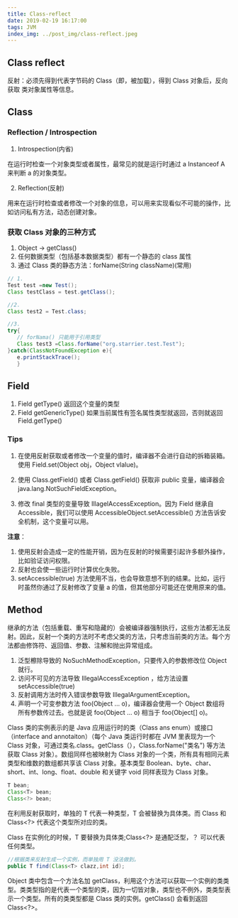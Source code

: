 ```yaml
---
title: Class-reflect
date: 2019-02-19 16:17:00
tags: JVM
index_img: ../post_img/class-reflect.jpeg
---
```


## Class reflect

反射：必须先得到代表字节码的 Class（即，被加载），得到 Class 对象后，反向获取 类对象属性等信息。

## Class

### Reflection  / Introspection

 1. Introspection\(内省\)

在运行时检查一个对象类型或者属性，最常见的就是运行时通过 a Instanceof A 来判断 a 的对象类型。

2. Reflection\(反射\)

用来在运行时检查或者修改一个对象的信息，可以用来实现看似不可能的操作，比如访问私有方法，动态创建对象。

### 获取 Class 对象的三种方式

1. Object -&gt; getClass()
2. 任何数据类型（包括基本数据类型）都有一个静态的 class 属性
3. 通过 Class 类的静态方法：forName\(String className\)\(常用\)

```java
// 1.
Test test =new Test();
Class testClass = test.getClass();

//2.
Class test2 = Test.class;

//3.
try{
   // forNama() 只能用于引用类型
   Class test3 =Class.forName("org.starrier.test.Test");
}catch(ClassNotFoundException e){
   e.printStackTrace();
   }
```

## Field

 1. Field getType()    返回这个变量的类型
 2. Field getGenericType() 如果当前属性有签名属性类型就返回，否则就返回 Field.getType()

### Tips

 1. 在使用反射获取或者修改一个变量的值时，编译器不会进行自动的拆箱装箱。使用 Field.set\(Object obj，Object vlalue\)。

 2. 使用 Class.getField() 或者 Class.getField() 获取非 public 变量，编译器会 java.lang.NotSuchFieldException。

 3. 修改 final 类型的变量导致 IllagelAccessException。因为 Field 继承自 Accessible，我们可以使用 AccessibleObject.setAccessible() 方法告诉安全机制，这个变量可以用。

**注意**：

 1. 使用反射会造成一定的性能开销，因为在反射的时候需要引起许多额外操作，比如验证访问权限。
 2. 反射也会使一些运行时计算优化失败。
 3. setAccessible\(true\) 方法使用不当，也会导致意想不到的结果。比如，运行时虽然你通过了反射修改了变量 a 的值，但其他部分可能还在使用原来的值。

## Method

继承的方法（包括重载、重写和隐藏的）会被编译器强制执行，这些方法都无法反射。因此，反射一个类的方法时不考虑父类的方法，只考虑当前类的方法。每个方法都由修饰符、返回值、参数、注解和抛出异常组成。

1. 泛型檫除导致的 NoSuchMethodException，只要传入的参数修改位 Object 就行。
2. 访问不可见的方法导致 IllegalAccessException ，给方法设置 setAccessible(true)
3. 反射调用方法时传入错误参数导致 IllegalArgumentException。
4. 声明一个可变参数方法 foo(Object ... o)，编译器会使用一个 Object 数组将所有参数传过去。也就是说 foo(Object ... o) 相当于 foo(Object[] o)。

Class 类的实例表示的是 Java 应用运行时的类（Class ans enum）或接口（interface and annotaiton）（每个 Java 类运行时都在 JVM 里表现为一个 Class 对象，可通过类名.class。getClass（），Class.forName("类名") 等方法获取 Class 对象）。数组同样也被映射为 Class 对象的一个类，所有具有相同元素类型和维数的数组都共享该 Class 对象。基本类型 Boolean、byte、char、short、int、long、float、double 和关键字 void 同样表现为 Class 对象。

```java
T bean;
Class<T> bean;
Class<?> bean;
```

在利用反射获取时，单独的 T 代表一种类型，T 会被替换为具体类。而 Class<T> 和 Class<?> 代表这个类型所对应的类。

Class<T> 在实例化的时候，T 要替换为具体类;Class<?> 是通配泛型，？ 可以代表任何类型。

```Java
//根据类来反射生成一个实例，而单独用 T 没法做到。
public T find(Class<T> clazz,int id);
```
Object 类中包含一个方法名加 getClass，利用这个方法可以获取一个实例的类类型。类类型指的是代表一个类型的类，因为一切皆对象，类型也不例外，类类型表示一个类型。所有的类类型都是 Class 类的实例。getClass() 会看到返回 Class<?>。